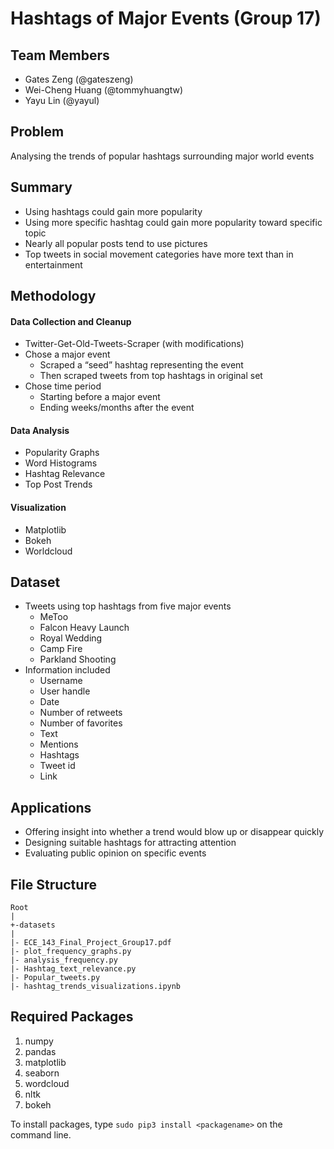 # Hashtags of Major Events (Group 17)

## Team Members
 - Gates Zeng (@gateszeng)
 - Wei-Cheng Huang (@tommyhuangtw)
 - Yayu Lin (@yayul)

## Problem
Analysing the trends of popular hashtags surrounding major world events

## Summary
 * Using hashtags could gain more popularity 
 * Using more specific hashtag could gain more popularity toward specific topic
 * Nearly all popular posts tend to use pictures
 * Top tweets in social movement categories have more text than in entertainment

## Methodology
 #### Data Collection and Cleanup
  * Twitter-Get-Old-Tweets-Scraper (with modifications)
  * Chose a major event
    * Scraped a “seed” hashtag representing the event
    * Then scraped tweets from top hashtags in original set
  * Chose time period
    * Starting before a major event
    * Ending weeks/months after the event
 #### Data Analysis
 * Popularity Graphs
 * Word Histograms
 * Hashtag Relevance
 * Top Post Trends
 #### Visualization
 * Matplotlib
 * Bokeh
 * Worldcloud

## Dataset
 * Tweets using top hashtags from five major events
   * MeToo
   * Falcon Heavy Launch
   * Royal Wedding
   * Camp Fire
   * Parkland Shooting
 * Information included
   * Username 
   * User handle
   * Date
   * Number of retweets
   * Number of favorites
   * Text
   * Mentions
   * Hashtags
   * Tweet id
   * Link
## Applications
 * Offering insight into whether a trend would blow up or disappear quickly
 * Designing suitable hashtags for attracting attention
 * Evaluating public opinion on specific events 
## File Structure
```
Root
|
+-datasets
|
|- ECE_143_Final_Project_Group17.pdf
|- plot_frequency_graphs.py
|- analysis_frequency.py
|- Hashtag_text_relevance.py
|- Popular_tweets.py
|- hashtag_trends_visualizations.ipynb
```

## Required Packages
1. numpy
2. pandas
3. matplotlib
4. seaborn
5. wordcloud
6. nltk
7. bokeh

To install packages, type ```sudo pip3 install <packagename>``` on the command line.
